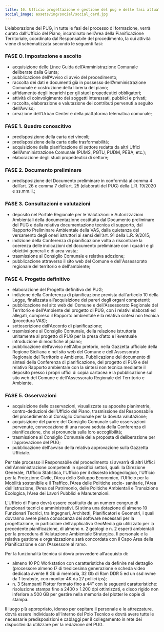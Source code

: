 ```yaml
---
title: 10. Ufficio progettazione e gestione del pug e delle fasi attuative
social_image: assets/img/social/social_card.jpg 
---
```


L’elaborazione del PUG, in tutte le fasi del processo di formazione, verrà curato dall’Ufficio del
Piano, incardinato nell’Area della Pianificazione Territoriale, coordinato dal Responsabile del
procedimento, la cui attività viene di schematizzata secondo le seguenti fasi:

### FASE O. Impostazione e ascolto

- acquisizione delle Linee Guida dell’Amministrazione Comunale deliberate dalla Giunta;
- pubblicazione dell’Avviso di avvio del procedimento;
- raccolta dei dati e documenti già in possesso dell’Amministrazione Comunale e
    costruzione della libreria del piano;
- affidamento degli incarichi per gli studi propedeutici obbligatori;
- attività di coinvolgimento dei soggetti interessati, pubblici e privati;
- raccolta, elaborazione e valutazione dei contributi pervenuti a seguito dell’Avviso;
- creazione dell’Urban Center e della piattaforma telematica comunale;

### FASE 1. Quadro conoscitivo

- predisposizione della carta dei vincoli;
- predisposizione della carta delle trasformabilità;
- acquisizione della pianificazione di settore redatta da altri Uffici dell’Amministrazione
    Comunale (PUMS, PGTU, PUDM, PEBA, etc.);
- elaborazione degli studi propedeutici di settore;

### FASE 2. Documento preliminare

- predisposizione del Documento preliminare in conformità al comma 4 dell’art. 26 e
    comma 7 dell’art. 25 (elaborati del PUG) della L.R. 19/2020 e ss.mm.ii.;

### FASE 3. Consultazioni e valutazioni

- deposito nel Portale Regionale per le Valutazioni e Autorizzazioni Ambientali della
    documentazione costituita dal Documento preliminare del PUG e dalla relativa
    documentazione tecnica di supporto, dal Rapporto Preliminare Ambientale della VAS,
    dalla quietanza del versamento degli oneri istruttori ai sensi dell’art. 91 della L.R.
    9/2015;
- indizione della Conferenza di pianificazione volta a riscontrare la coerenza delle
    indicazioni del documento preliminare con i quadri e gli obiettivi generali e di area vasta;
- trasmissione al Consiglio Comunale e relativa adozione;
- pubblicazione attraverso il sito web del Comune e dell'Assessorato regionale del
    territorio e dell'ambiente;

### FASE 4. Progetto definitivo

- elaborazione del Progetto definitivo del PUG;
- indizione della Conferenza di pianificazione prevista dall'articolo 10 della Legge,
    finalizzata all’acquisizione dei pareri degli organi competenti;
- pubblicazione nel sito web del Comune e dell'Assessorato Regionale del Territorio e
   dell'Ambiente del progetto di PUG, con i relativi elaborati ed allegati, compreso il
   Rapporto ambientale e la relativa sintesi non tecnica (procedura VAS);
- sottoscrizione dell’Accordo di pianificazione;
- trasmissione al Consiglio Comunale, della relazione istruttoria unitamente al progetto
    di PUG per la presa d’atto e l’eventuale introduzione di modifiche al piano;
- pubblicazione dell’avviso nell'Albo pretorio, nella Gazzetta ufficiale della Regione
    Siciliana e nel sito web del Comune e dell'Assessorato Regionale del Territorio e
    Ambiente. Pubblicazione del documento di sintesi della Conferenza di pianificazione,
    del progetto di PUG e del relativo Rapporto ambientale con la sintesi non tecnica
    mediante il deposito presso i propri uffici di copia cartacea e la pubblicazione sul sito
    web del Comune e dell'Assessorato Regionale del Territorio e Ambiente.

### FASE 5. Osservazioni

-	acquisizione delle osservazioni, visualizzate su apposite planimetrie, contro-deduzioni
    dell’Ufficio del Piano, trasmissione dal Responsabile del procedimento al Consiglio
    Comunale per la dovuta valutazione;
-	acquisizione del parere del Consiglio Comunale sulle osservazioni pervenute,
    convocazione di una nuova seduta della Conferenza di pianificazione, che si pronuncia
    sulla loro accoglibilità;
-	trasmissione al Consiglio Comunale della proposta di deliberazione per l’approvazione
    del PUG;
-	pubblicazione dell'avviso della relativa approvazione sulla Gazzetta Ufficiale.

Per tale processo il Responsabile del procedimento si avvarrà di altri Uffici
dell’Amministrazione competenti in specifici settori, quali: la Direzione Generale, l’Ufficio
Statistica, l’Ufficio per il dissesto idrogeologico, l’Ufficio per la Protezione Civile, l’Area dello
Sviluppo Economico, l’Ufficio per la Mobilità sostenibile e il Traffico, l’Area delle Politiche socio-
sanitarie, l’Area dell’Istruzione, l’Area del Patrimonio, delle Politiche Ambientali e Transizione
Ecologica, l’Area dei Lavori Pubblici e Manutenzioni.

L’Ufficio di Piano dovrà essere costituito da un numero congruo di funzionari tecnici e
amministrativi. Si stima una dotazione di almeno 10 Funzionari Tecnici, tra Ingegneri,
Architetti, Pianificatori e Geometri, i quali dovranno avere piena conoscenza dei software
necessari per la progettazione, in particolare dell’applicativo GeoMedia già utilizzato per la
precedente pianificazione, di almeno n. 2 geologi e n. 2 esperti ambientali per la procedura di
Valutazione Ambientale Strategica. Il personale e la relativa gestione e organizzazione sarà
concordata con il Capo Area della Pianificazione e con l’Assessore al ramo.

Per la funzionalità tecnica si dovrà provvedere all’acquisto di:

-	almeno 10 PC Workstation con caratteristiche da definire nel dettaglio (processore
    almeno I7 di tredicesima generazione e scheda video dedicata avente 8 Gb di
    memoria, 32 Gb di Ram DDR 5 ed un ssd nvme da 1 terabyte, con monitor 4K da 27
    pollici ips);
-	n. 3 Stampanti Plotter formato fino a 44” con le seguenti caratteristiche: risoluzione
    stampa fino a 2400 x 1.200 dpi ottimizzati, e disco rigido non inferiore a 500 GB per
    gestire nella memoria del plotter le copie di stampa.
	
Il luogo più appropriato, idoneo per ospitare il personale e le attrezzature, dovrà essere
individuato all’interno del Polo Tecnico e dovrà avere tutte le necessarie predisposizioni e
cablaggi per il collegamento in rete dei dispositivi da utilizzare per la redazione del PUG.